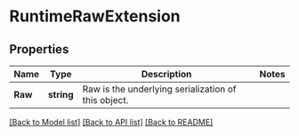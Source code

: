 # RuntimeRawExtension

## Properties
Name | Type | Description | Notes
------------ | ------------- | ------------- | -------------
**Raw** | **string** | Raw is the underlying serialization of this object. | 

[[Back to Model list]](../README.md#documentation-for-models) [[Back to API list]](../README.md#documentation-for-api-endpoints) [[Back to README]](../README.md)


